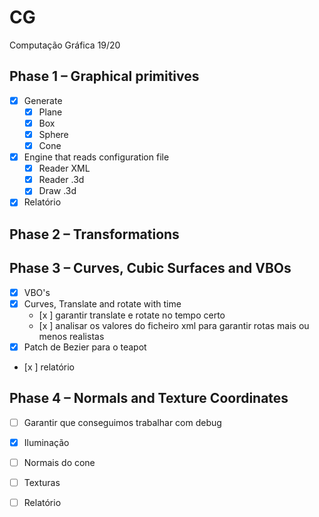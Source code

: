 # CG
Computação Gráfica 19/20

## Phase 1 – Graphical primitives
  - [x] Generate
    - [x] Plane
    - [x] Box
    - [x] Sphere
    - [x] Cone
  - [x] Engine that reads configuration file
    - [x] Reader XML
    - [x] Reader .3d
    - [x] Draw .3d
  - [x] Relatório

## Phase 2 – Transformations


## Phase 3 – Curves, Cubic Surfaces and VBOs
  - [x] VBO's
  - [x] Curves, Translate and rotate with time
      - [x ] garantir translate e rotate no tempo certo
      - [x ] analisar os valores do ficheiro xml para garantir rotas mais ou menos realistas
  - [x] Patch de Bezier para o teapot
  - [x ] relatório
  

## Phase 4 – Normals and Texture Coordinates
  - [ ] Garantir que conseguimos trabalhar com debug
  - [x] Iluminação
  - [ ] Normais do cone
  - [ ] Texturas
  - [ ] Relatório
  

